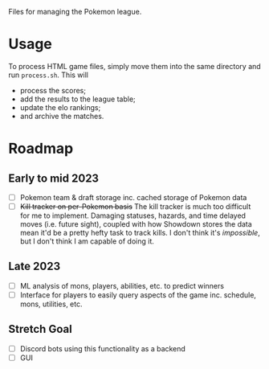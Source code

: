 Files for managing the Pokemon league.

# Usage
To process HTML game files, simply move them into the same directory and run ```process.sh```. This will
- process the scores;
- add the results to the league table;
- update the elo rankings;
- and archive the matches.

# Roadmap
## Early to mid 2023
- [ ] Pokemon team & draft storage inc. cached storage of Pokemon data
- [ ] ~~Kill tracker on per-Pokemon basis~~ The kill tracker is much too difficult for me to implement. Damaging statuses, hazards, and time delayed moves (i.e. future sight), coupled with how Showdown stores the data mean it'd be a pretty hefty task to track kills. I don't think it's *impossible*, but I don't think I am capable of doing it.

## Late 2023
- [ ] ML analysis of mons, players, abilities, etc. to predict winners
- [ ] Interface for players to easily query aspects of the game inc. schedule, mons, utilities, etc.

## Stretch Goal
- [ ] Discord bots using this functionality as a backend
- [ ] GUI
